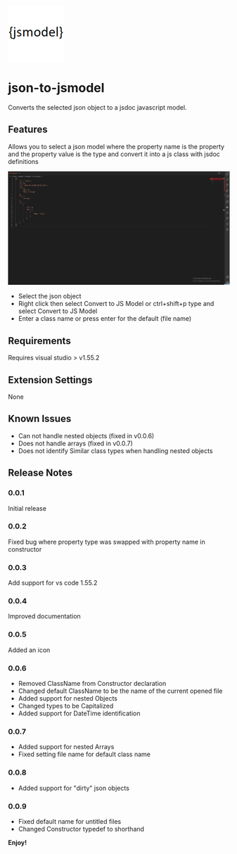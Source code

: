 ![](images/icon.png) 
# json-to-jsmodel

Converts the selected json object to a jsdoc javascript model.

## Features

Allows you to select a json model where the property name is the property and the property value is the type and convert it into a js class with jsdoc definitions

![demo](demo.gif)

- Select the json object
- Right click then select Convert to JS Model or ctrl+shift+p type and select Convert to JS Model
- Enter a class name or press enter for the default (file name)

## Requirements

Requires visual studio > v1.55.2

## Extension Settings

None

## Known Issues

- Can not handle nested objects (fixed in v0.0.6)
- Does not handle arrays (fixed in v0.0.7)
- Does not identify Similar class types when handling nested objects

## Release Notes

### 0.0.1

Initial release

### 0.0.2

Fixed bug where property type was swapped with property name in constructor

### 0.0.3

Add support for vs code 1.55.2

### 0.0.4

Improved documentation

### 0.0.5

Added an icon

### 0.0.6

- Removed ClassName from Constructor declaration
- Changed default ClassName to be the name of the current opened file
- Added support for nested Objects
- Changed types to be Capitalized
- Added support for DateTime identification

### 0.0.7

- Added support for nested Arrays
- Fixed setting file name for default class name

### 0.0.8

- Added support for "dirty" json objects

### 0.0.9

- Fixed default name for untitled files
- Changed Constructor typedef to shorthand

**Enjoy!**

